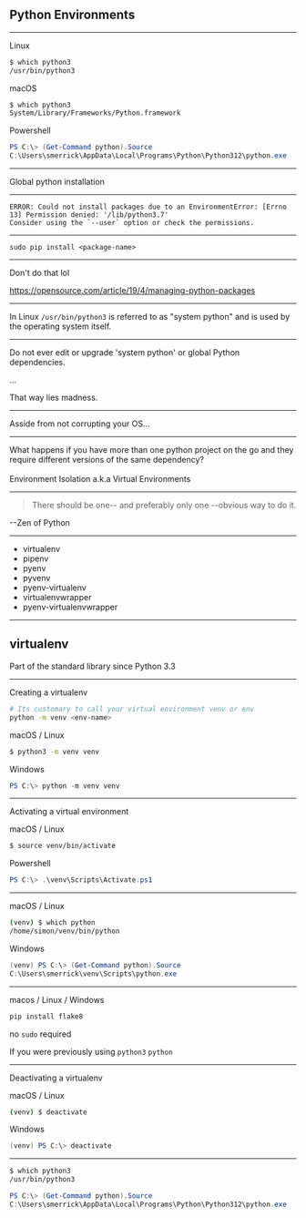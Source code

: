 ## Python Environments

---

Linux
```bash
$ which python3
/usr/bin/python3
```

macOS
```bash
$ which python3
System/Library/Frameworks/Python.framework
```

Powershell

```powershell
PS C:\> (Get-Command python).Source
C:\Users\smerrick\AppData\Local\Programs\Python\Python312\python.exe
```

---

Global python installation

---

```
ERROR: Could not install packages due to an EnvironmentError: [Errno 13] Permission denied: '/lib/python3.7'
Consider using the `--user` option or check the permissions.
```

---

```
sudo pip install <package-name>
```

---

Don't do that lol

https://opensource.com/article/19/4/managing-python-packages

---

In Linux ``/usr/bin/python3`` is referred to as "system python" and is used by the operating system itself.

---

Do not ever edit or upgrade 'system python' or global Python dependencies.

...

That way lies madness.

---

Asside from not corrupting your OS...

---

What happens if you have more than one python project on the go and they require different versions of the same dependency?
<br><br>
Environment Isolation a.k.a Virtual Environments

---

> There should be one-- and preferably only one --obvious way to do it.

--Zen of Python

---

 * virtualenv
 * pipenv
 * pyenv
 * pyvenv
 * pyenv-virtualenv
 * virtualenvwrapper
 * pyenv-virtualenvwrapper

---

## virtualenv

Part of the standard library since Python 3.3

---

Creating a virtualenv

```bash
# Its customary to call your virtual environment venv or env
python -m venv <env-name>
```

macOS / Linux
```bash
$ python3 -m venv venv
```
Windows
```powershell
PS C:\> python -m venv venv
```

---

Activating a virtual environment

macOS / Linux
```bash
$ source venv/bin/activate
```

Powershell
```powershell
PS C:\> .\venv\Scripts\Activate.ps1
```

---

macOS / Linux
```bash
(venv) $ which python
/home/simon/venv/bin/python
```

Windows
```powershell
(venv) PS C:\> (Get-Command python).Source
C:\Users\smerrick\venv\Scripts\python.exe
```

---

macos / Linux / Windows

```bash
pip install flake8
```

no ``sudo`` required

If you were previously using ``python3`` ``python``


---

Deactivating a virtualenv

macOS / Linux
```bash
(venv) $ deactivate
```
Windows
```powershell
(venv) PS C:\> deactivate
```
---

```bash
$ which python3
/usr/bin/python3
```

```powershell
PS C:\> (Get-Command python).Source
C:\Users\smerrick\AppData\Local\Programs\Python\Python312\python.exe
```
